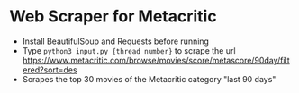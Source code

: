 # Web Scraper for Metacritic
* Install BeautifulSoup and Requests before running 
* Type `python3 input.py {thread number}` to scrape the url https://www.metacritic.com/browse/movies/score/metascore/90day/filtered?sort=des
* Scrapes the top 30 movies of the Metacritic category "last 90 days"
